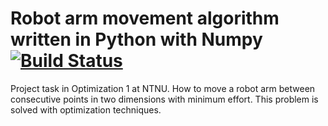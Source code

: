 # Robot arm movement algorithm written in Python with Numpy [![Build Status](https://travis-ci.org/JakobGM/robotarm-optimization.svg?branch=master)](https://travis-ci.org/JakobGM/robotarm-optimization)

Project task in Optimization 1 at NTNU. How to move a robot arm between consecutive points in two dimensions with minimum effort. This problem is solved with optimization techniques.
